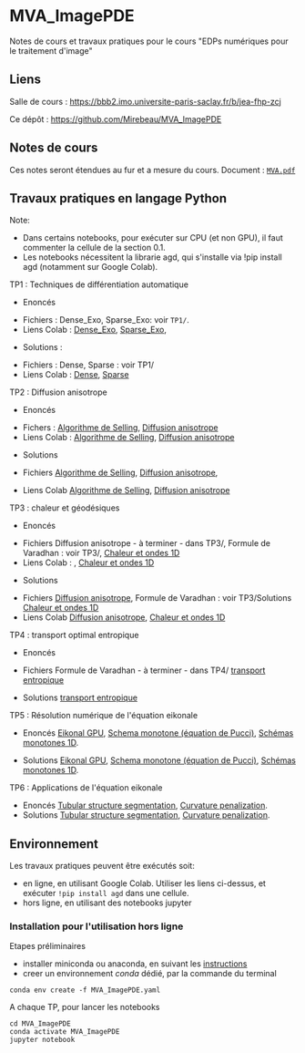 # MVA_ImagePDE

Notes de cours et travaux pratiques pour le cours "EDPs numériques pour le traitement d'image"

## Liens

Salle de cours : https://bbb2.imo.universite-paris-saclay.fr/b/jea-fhp-zcj

Ce dépôt : https://github.com/Mirebeau/MVA_ImagePDE

## Notes de cours

Ces notes seront étendues au fur et a mesure du cours.
Document : [`MVA.pdf`](MVA.pdf)

## Travaux pratiques en langage Python

Note: 
 - Dans certains notebooks, pour exécuter sur CPU (et non GPU), il faut commenter la cellule de la section 0.1.
 - Les notebooks nécessitent la librarie agd, qui s'installe via !pip install agd (notamment sur Google Colab).

<!---
	Générer un lien Colab
	https://colab.research.google.com/notebook#fileId= (insérer identifiant) &offline=true&sandboxMode=true
--->

TP1 : Techniques de différentiation automatique
* Enoncés  
 - Fichiers : Dense_Exo, Sparse_Exo: voir `TP1/`.
 - Liens Colab :
  [Dense_Exo](https://colab.research.google.com/notebook#fileId=1tqdZvmZFA_1lg6gj6q0U5l-Ez7qIeWo8&offline=true&sandboxMode=true),
  [Sparse_Exo](https://colab.research.google.com/notebook#fileId=1ohjV4fXNs5NcrUS3XeFtIHOGYBx8GCMM&offline=true&sandboxMode=true),

* Solutions :
 - Fichiers : Dense, Sparse : voir TP1/
 - Liens Colab :
  [Dense](https://colab.research.google.com/notebook#fileId=1cF26zZz8LAbrL7gbbWEtyYdBtlTSBwVL&offline=true&sandboxMode=true),
  [Sparse](https://colab.research.google.com/notebook#fileId=1tifdb1jjVJP9TCUpVWYghiXgOEhbAaHI&offline=true&sandboxMode=true)

TP2 : Diffusion anisotrope

* Enoncés 
 - Fichers : 
 [Algorithme de Selling](https://drive.google.com/file/d/1adPejCBWfUmBnn8A_3XaW0W_PuAZI9MU/view?usp=sharing),
 [Diffusion anisotrope](https://drive.google.com/file/d/1CY3v6gyhRVgPbsuzwfgt-kGfXzEMZWWL/view?usp=sharing)
 - Liens Colab : 
 [Algorithme de Selling](https://colab.research.google.com/notebook#fileId=1adPejCBWfUmBnn8A_3XaW0W_PuAZI9MU&offline=true&sandboxMode=true),
 [Diffusion anisotrope](https://colab.research.google.com/notebook#fileId=1CY3v6gyhRVgPbsuzwfgt-kGfXzEMZWWL&offline=true&sandboxMode=true)

* Solutions
 - Fichiers 
 [Algorithme de Selling](https://drive.google.com/open?id=1dMHXDYJoQBI_EtvQTcR15pbJaiP03S0p),
 [Diffusion anisotrope](https://drive.google.com/open?id=1u6_XthpxwycWYIusJoP26x37n2Fvbevh),

 - Liens Colab
 [Algorithme de Selling](https://colab.research.google.com/notebook#fileId=1dMHXDYJoQBI_EtvQTcR15pbJaiP03S0p&offline=true&sandboxMode=true),
 [Diffusion anisotrope](https://colab.research.google.com/notebook#fileId=1u6_XthpxwycWYIusJoP26x37n2Fvbevh&offline=true&sandboxMode=true)

TP3 : chaleur et géodésiques

* Enoncés
 - Fichiers
 Diffusion anisotrope - à terminer - dans TP3/,
 Formule de Varadhan : voir TP3/,
 [Chaleur et ondes 1D](https://drive.google.com/file/d/10s3kP6pAzZTf0DspG3M5j-Pfmu5M6wKc/view?usp=sharing)
 - Liens Colab : 
 ,
 [Chaleur et ondes 1D](https://colab.research.google.com/notebook#fileId=10s3kP6pAzZTf0DspG3M5j-Pfmu5M6wKc&offline=true&sandboxMode=true)

* Solutions
 - Fichiers 
  [Diffusion anisotrope](https://drive.google.com/open?id=1u6_XthpxwycWYIusJoP26x37n2Fvbevh),
  Formule de Varadhan : voir TP3/Solutions
  [Chaleur et ondes 1D](https://drive.google.com/open?id=12fuUVP1BHfJhWOupAL4wLADSf9VYPyjM)
 - Liens Colab
 [Diffusion anisotrope](https://colab.research.google.com/notebook#fileId=1u6_XthpxwycWYIusJoP26x37n2Fvbevh&offline=true&sandboxMode=true),
 [Chaleur et ondes 1D](https://colab.research.google.com/notebook#fileId=12fuUVP1BHfJhWOupAL4wLADSf9VYPyjM&offline=true&sandboxMode=true)

TP4 : transport optimal entropique

* Enoncés
- Fichiers
 Formule de Varadhan - à terminer - dans TP4/
 [transport entropique](https://www.dropbox.com/s/xiwt6y76vkf0ypr/Sinkhorn_Exo.ipynb?dl=0)

* Solutions
 [transport entropique](https://www.dropbox.com/s/a150x3ib3zd3gx4/Sinkhorn.ipynb?dl=0)

TP5 : Résolution numérique de l'équation eikonale
* Enoncés
[Eikonal GPU](https://colab.research.google.com/notebook#fileId=182TnSY0Glaabm-LLuoooScIVQNIcuT4n&offline=true&sandboxMode=true),
[Schema monotone (équation de Pucci)](https://www.dropbox.com/s/i80w95ozagihych/nonlinearmonotonesecond2d_exo.ipynb),
[Schémas monotones 1D](https://www.dropbox.com/s/nakbw8pgfcl7uqs/MonotoneSchemes1D_Exo.ipynb?dl=0).

* Solutions
[Eikonal GPU](https://colab.research.google.com/notebook#fileId=1Y7mJ3SdD3GRm0QCtV1bRgHShzBzeLk-j&offline=true&sandboxMode=true),
[Schema monotone (équation de Pucci)](https://www.dropbox.com/s/ta2g5it36yapyc1/nonlinearmonotonesecond2d.ipynb?dl=0),
[Schémas monotones 1D](https://www.dropbox.com/s/xhbozst3le6qaqo/MonotoneSchemes1D.ipynb?dl=0).

TP6 : Applications de l'équation eikonale
* Enoncés [Tubular structure segmentation](https://www.dropbox.com/s/a5l4vh7ngk19mar/Tubular_Exo.ipynb?dl=0), 
[Curvature penalization](https://www.dropbox.com/s/z006km415quurrx/DeviationHorizontality_Exo.ipynb?dl=0).
* Solutions [Tubular structure segmentation](https://www.dropbox.com/s/dtzc3q2vjazyocc/Tubular.ipynb?dl=0), 
[Curvature penalization](https://www.dropbox.com/s/xt7stg05oqcnwk4/DeviationHorizontality.ipynb?dl=0).


## Environnement

Les travaux pratiques peuvent être exécutés soit:
- en ligne, en utilisant Google Colab. Utiliser les liens ci-dessus, et exécuter `!pip install agd` dans une cellule.
- hors ligne, en utilisant des notebooks jupyter

### Installation pour l'utilisation hors ligne

Etapes préliminaires
- installer miniconda ou anaconda, en suivant les [instructions](https://docs.conda.io/projects/conda/en/latest/user-guide/install/)
- creer un environnement *conda* dédié, par la commande du terminal
```
conda env create -f MVA_ImagePDE.yaml
```

A chaque TP, pour lancer les notebooks
```
cd MVA_ImagePDE
conda activate MVA_ImagePDE
jupyter notebook
```
